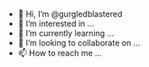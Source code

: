 - 👋 Hi, I’m @gurgledblastered
- 👀 I’m interested in ...
- 🌱 I’m currently learning ...
- 💞️ I’m looking to collaborate on ...
- 📫 How to reach me ...

<!---
gurgledblastered/gurgledblastered is a ✨ special ✨ repository because its `README.md` (this file) appears on your GitHub profile.
You can click the Preview link to take a look at your changes.
--->
